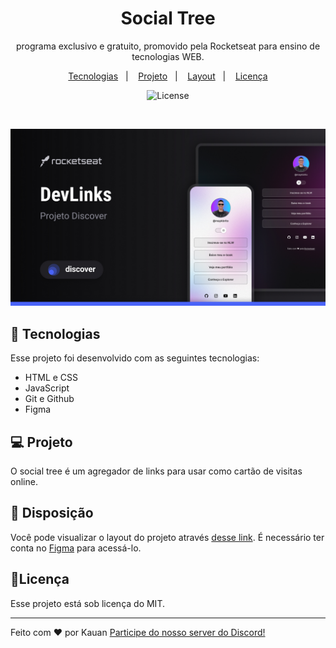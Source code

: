 <h1 align="center"> Social Tree </h1>

<p align="center">
programa exclusivo e gratuito, promovido pela Rocketseat para ensino de tecnologias WEB.
</p>

<p align="center">
  <a href="#-tecnologias">Tecnologias</a>&nbsp&nbsp&nbsp;|&nbsp&nbsp&nbsp;
  <a href="#-projeto">Projeto</a>&nbsp&nbsp&nbsp;|&nbsp&nbsp&nbsp;
  <a href="#-layout">Layout</a>&nbsp&nbsp&nbsp;|&nbsp&nbsp&nbsp;
  <a href="#memo-licença">Licença</a>
</p>

<p align="center">
  <img alt="License" src="https://img.shields.io/static/v1?label=license&message=MIT&color=49AA26&labelColor=000000">
</p>

<br>

<p align="center">
  <img alt="projeto DevLinks" src=".github/preview.jpg" largura="100%">
</p>

## 🚀 Tecnologias

Esse projeto foi desenvolvido com as seguintes tecnologias:

- HTML e CSS
- JavaScript
- Git e Github
- Figma

## 💻 Projeto

O social tree é um agregador de links para usar como cartão de visitas online.

## 🔖 Disposição

Você pode visualizar o layout do projeto através [desse link](https://www.figma.com/community/file/1187422022288947321). É necessário ter conta no [Figma](https://figma.com) para acessá-lo.

## 📝Licença

Esse projeto está sob licença do MIT.

---

Feito com ♥ por Kauan [Participe do nosso server do Discord!](https://discord.gg/7zVDmxTSTG)
